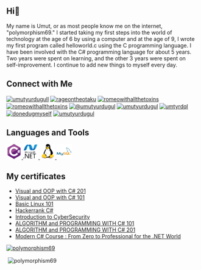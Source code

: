 ## Hi👋 
My name is Umut, or as most people know me on the internet, "polymorphism69." I started taking my first steps into the world of technology at the age of 6 by using a computer and at the age of 9, I wrote my first program called helloworld.c using the C programming language. I have been involved with the C# programming language for about 5 years. Two years were spent on learning, and the other 3 years were spent on self-improvement. I continue to add new things to myself every day.

## Connect with Me

<p align="left">
<a href="https://instagram.com/umutyurdugull" target="blank"><img align="center" src="https://raw.githubusercontent.com/rahuldkjain/github-profile-readme-generator/master/src/images/icons/Social/instagram.svg" alt="umutyurdugull" height="30" width="40" /></a>
<a href="https://codepen.io/rageontheotaku" target="blank"><img align="center" src="https://raw.githubusercontent.com/rahuldkjain/github-profile-readme-generator/master/src/images/icons/Social/codepen.svg" alt="rageontheotaku" height="30" width="40" /></a>
<a href="https://stackoverflow.com/users/romeowithallthetoxins" target="blank"><img align="center" src="https://raw.githubusercontent.com/rahuldkjain/github-profile-readme-generator/master/src/images/icons/Social/stack-overflow.svg" alt="romeowithallthetoxins" height="30" width="40" /></a>
<a href="https://codesandbox.com/romeowithallthetoxins" target="blank"><img align="center" src="https://raw.githubusercontent.com/rahuldkjain/github-profile-readme-generator/master/src/images/icons/Social/codesandbox.svg" alt="romeowithallthetoxins" height="30" width="40" /></a>
<a href="https://hashnode.com/@umutyurdugul" target="blank"><img align="center" src="https://raw.githubusercontent.com/rahuldkjain/github-profile-readme-generator/master/src/images/icons/Social/hashnode.svg" alt="@umutyurdugul" height="30" width="40" /></a>
<a href="https://www.codechef.com/users/umutyurdugul" target="blank"><img align="center" src="https://cdn.jsdelivr.net/npm/simple-icons@3.1.0/icons/codechef.svg" alt="umutyurdugul" height="30" width="40" /></a>
<a href="https://www.hackerrank.com/umtyrdql" target="blank"><img align="center" src="https://raw.githubusercontent.com/rahuldkjain/github-profile-readme-generator/master/src/images/icons/Social/hackerrank.svg" alt="umtyrdql" height="30" width="40" /></a>
<a href="https://www.leetcode.com/donedugmyself" target="blank"><img align="center" src="https://raw.githubusercontent.com/rahuldkjain/github-profile-readme-generator/master/src/images/icons/Social/leet-code.svg" alt="donedugmyself" height="30" width="40" /></a>
<a href="https://www.topcoder.com/members/umutyurdugul" target="blank"><img align="center" src="https://raw.githubusercontent.com/rahuldkjain/github-profile-readme-generator/master/src/images/icons/Social/topcoder.svg" alt="umutyurdugul" height="30" width="40" /></a>
</p>



## Languages and Tools
 <a href="https://www.w3schools.com/cs/" target="_blank" rel="noreferrer"> <img src="https://raw.githubusercontent.com/devicons/devicon/master/icons/csharp/csharp-original.svg" alt="csharp" width="40" height="40"/> </a> <a href="https://dotnet.microsoft.com/" target="_blank" rel="noreferrer"> <img src="https://raw.githubusercontent.com/devicons/devicon/master/icons/dot-net/dot-net-original-wordmark.svg" alt="dotnet" width="40" height="40"/> </a> <a href="https://www.linux.org/" target="_blank" rel="noreferrer"> <img src="https://raw.githubusercontent.com/devicons/devicon/master/icons/linux/linux-original.svg" alt="linux" width="40" height="40"/> </a> <a href="https://www.mysql.com/" target="_blank" rel="noreferrer"> <img src="https://raw.githubusercontent.com/devicons/devicon/master/icons/mysql/mysql-original-wordmark.svg" alt="mysql" width="40" height="40"/> </a> </p>

## My certificates 
- [Visual and OOP with C# 201](https://gelecegiyazanlar.turkcell.com.tr/certificate/dWlkMjQxMzI5Y2lkNDYwMDBxaWQxNDZlbmQ=)
- [Visual and OOP with C# 101](https://gelecegiyazanlar.turkcell.com.tr/certificate/dWlkMjQxMzI5Y2lkNDU5OTlxaWQxNDVlbmQ=)
- [Basic Linux 101 ](https://gelecegiyazanlar.turkcell.com.tr/certificate/dWlkMjQxMzI5Y2lkMzUycWlkOTdlbmQ=)
- [Hackerrank C#](https://www.hackerrank.com/certificates/bab79d5d7a4b)
- [Introduction to CyberSecurity](https://gelecegiyazanlar.turkcell.com.tr/certificate/dWlkMjQxMzI5Y2lkNDU4MDNxaWQxNDRlbmQ=)
- [ALGORITHM and PROGRAMMING WITH C# 101](https://gelecegiyazanlar.turkcell.com.tr/certificate/dWlkMjQxMzI5Y2lkMzYwNDBxaWQxMjVlbmQ=)
- [ALGORITHM and PROGRAMMING WITH C# 201](https://gelecegiyazanlar.turkcell.com.tr/certificate/dWlkMjQxMzI5Y2lkMzYwNDFxaWQxMjZlbmQ=)
- [Modern C# Course : From Zero to Professional for the .NET World](https://www.udemy.com/certificate/UC-a1d8894a-4734-457f-b027-f65bdf797bf9/)

<p align="left"> <a href="https://github.com/ryo-ma/github-profile-trophy"><img src="https://github-profile-trophy.vercel.app/?username=polymorphism69" alt="polymorphism69" /></a> </p>
<p align="left">
</p>

<p>&nbsp;<img align="center" src="https://github-readme-stats.vercel.app/api?username=sokrateshayraniyim&show_icons=true&locale=en" alt="polymorphism69" /></p>

<p align="left">
</p>
